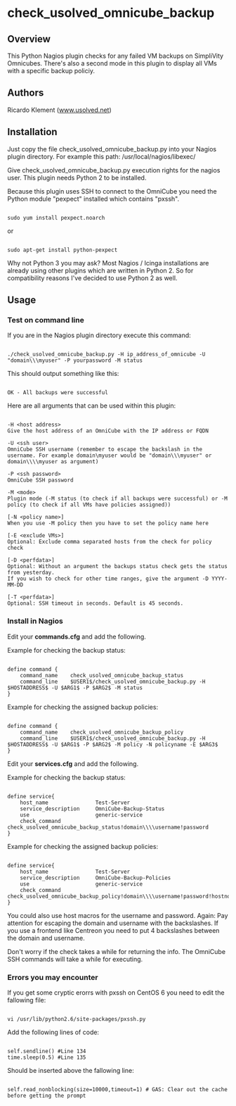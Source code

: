 # check_usolved_omnicube_backup

## Overview

This Python Nagios plugin checks for any failed VM backups on SimpliVity Omnicubes. 
There's also a second mode in this plugin to display all VMs with a specific backup policiy.

## Authors

Ricardo Klement (www.usolved.net)

## Installation

Just copy the file check_usolved_omnicube_backup.py into your Nagios plugin directory.
For example this path: /usr/local/nagios/libexec/

Give check_usolved_omnicube_backup.py execution rights for the nagios user.
This plugin needs Python 2 to be installed.

Because this plugin uses SSH to connect to the OmniCube you need the Python module "pexpect" installed which contains "pxssh".

<pre><code>
sudo yum install pexpect.noarch
</code></pre>
or
<pre><code>
sudo apt-get install python-pexpect
</code></pre>

Why not Python 3 you may ask?
Most Nagios / Icinga installations are already using other plugins which are written in Python 2.
So for compatibility reasons I've decided to use Python 2 as well.


## Usage

### Test on command line
If you are in the Nagios plugin directory execute this command:

<pre><code>
./check_usolved_omnicube_backup.py -H ip_address_of_omnicube -U "domain\\\myuser" -P yourpassword -M status
</code></pre>

This should output something like this:

<pre><code>
OK - All backups were successful
</code></pre>

Here are all arguments that can be used within this plugin:

<pre><code>
-H &lt;host address&gt;
Give the host address of an OmniCube with the IP address or FQDN

-U &lt;ssh user&gt;
OmniCube SSH username (remember to escape the backslash in the username. For example domain\myuser would be "domain\\\myuser" or domain\\\\myuser as argument)

-P &lt;ssh password&gt;
OmniCube SSH password

-M &lt;mode&gt;
Plugin mode (-M status (to check if all backups were successful) or -M policy (to check if all VMs have policies assigned))

[-N &lt;policy name&gt;]
When you use -M policy then you have to set the policy name here

[-E &lt;exclude VMs&gt;]
Optional: Exclude comma separated hosts from the check for policy check

[-D &lt;perfdata&gt;]
Optional: Without an argument the backups status check gets the status from yesterday.
If you wish to check for other time ranges, give the argument -D YYYY-MM-DD

[-T &lt;perfdata&gt;]
Optional: SSH timeout in seconds. Default is 45 seconds.
</code></pre>

### Install in Nagios

Edit your **commands.cfg** and add the following.

Example for checking the backup status:

<pre><code>
define command {
    command_name    check_usolved_omnicube_backup_status
    command_line    $USER1$/check_usolved_omnicube_backup.py -H $HOSTADDRESS$ -U $ARG1$ -P $ARG2$ -M status
}
</code></pre>

Example for checking the assigned backup policies:

<pre><code>
define command {
    command_name    check_usolved_omnicube_backup_policy
    command_line    $USER1$/check_usolved_omnicube_backup.py -H $HOSTADDRESS$ -U $ARG1$ -P $ARG2$ -M policy -N policyname -E $ARG3$
}
</code></pre>

Edit your **services.cfg** and add the following.

Example for checking the backup status:

<pre><code>
define service{
	host_name				Test-Server
	service_description		OmniCube-Backup-Status
	use						generic-service
	check_command			check_usolved_omnicube_backup_status!domain\\\\username!password
}
</code></pre>

Example for checking the assigned backup policies:

<pre><code>
define service{
	host_name				Test-Server
	service_description		OmniCube-Backup-Policies
	use						generic-service
	check_command			check_usolved_omnicube_backup_policy!domain\\\\username!password!hostnotwant1,hostnotwant2
}
</code></pre>

You could also use host macros for the username and password.
Again: Pay attention for escaping the domain and username with the backslashes.
If you use a frontend like Centreon you need to put 4 backslashes between the domain and username.

Don't worry if the check takes a while for returning the info. The OmniCube SSH commands will take a while for executing.


### Errors you may encounter

If you get some cryptic erorrs with pxssh on CentOS 6 you need to edit the fallowing file:

<pre><code>
vi /usr/lib/python2.6/site-packages/pxssh.py
</code></pre>


Add the following lines of code:

<pre><code>
self.sendline() #Line 134
time.sleep(0.5) #Line 135
</code></pre>


Should be inserted  above the fallowing line:

<pre><code>
self.read_nonblocking(size=10000,timeout=1) # GAS: Clear out the cache before getting the prompt
</code></pre>
